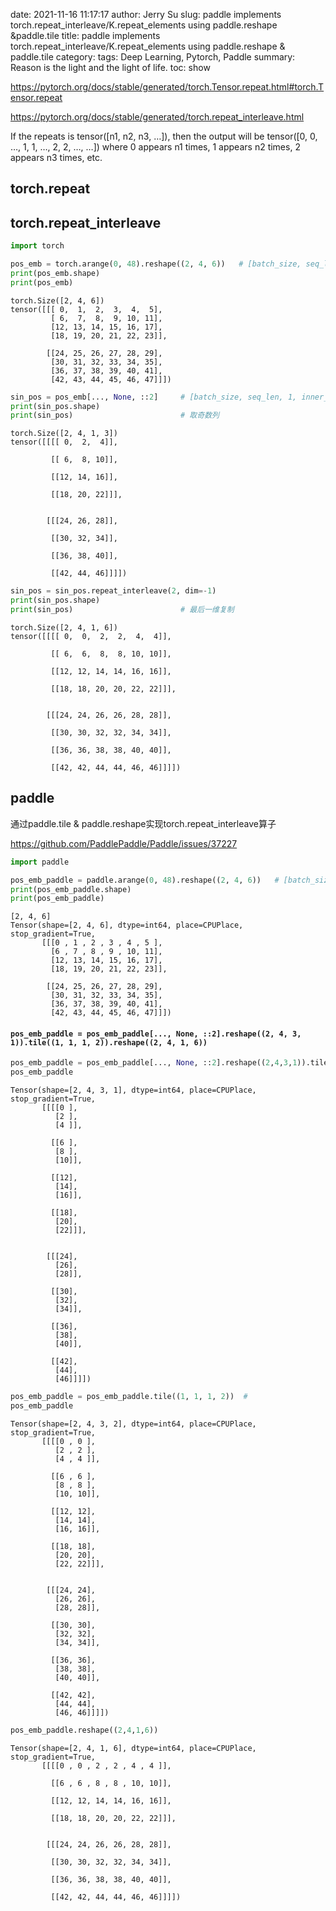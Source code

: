 date: 2021-11-16 11:17:17
author: Jerry Su
slug: paddle implements torch.repeat_interleave/K.repeat_elements using paddle.reshape &paddle.tile
title: paddle implements torch.repeat_interleave/K.repeat_elements using paddle.reshape & paddle.tile
category: 
tags: Deep Learning, Pytorch, Paddle
summary: Reason is the light and the light of life.
toc: show

https://pytorch.org/docs/stable/generated/torch.Tensor.repeat.html#torch.Tensor.repeat

https://pytorch.org/docs/stable/generated/torch.repeat_interleave.html

If the repeats is tensor([n1, n2, n3, …]), then the output will be tensor([0, 0, …, 1, 1, …, 2, 2, …, …]) where 0 appears n1 times, 1 appears n2 times, 2 appears n3 times, etc.

## torch.repeat

## torch.repeat_interleave


```python
import torch
```


```python
pos_emb = torch.arange(0, 48).reshape((2, 4, 6))   # [batch_size, seq_len, inner_dim]
print(pos_emb.shape)
print(pos_emb)
```

    torch.Size([2, 4, 6])
    tensor([[[ 0,  1,  2,  3,  4,  5],
             [ 6,  7,  8,  9, 10, 11],
             [12, 13, 14, 15, 16, 17],
             [18, 19, 20, 21, 22, 23]],
    
            [[24, 25, 26, 27, 28, 29],
             [30, 31, 32, 33, 34, 35],
             [36, 37, 38, 39, 40, 41],
             [42, 43, 44, 45, 46, 47]]])



```python
sin_pos = pos_emb[..., None, ::2]     # [batch_size, seq_len, 1, inner_dim // 2]
print(sin_pos.shape)
print(sin_pos)                        # 取奇数列
```

    torch.Size([2, 4, 1, 3])
    tensor([[[[ 0,  2,  4]],
    
             [[ 6,  8, 10]],
    
             [[12, 14, 16]],
    
             [[18, 20, 22]]],
    
    
            [[[24, 26, 28]],
    
             [[30, 32, 34]],
    
             [[36, 38, 40]],
    
             [[42, 44, 46]]]])



```python
sin_pos = sin_pos.repeat_interleave(2, dim=-1)
print(sin_pos.shape)
print(sin_pos)                        # 最后一维复制
```

    torch.Size([2, 4, 1, 6])
    tensor([[[[ 0,  0,  2,  2,  4,  4]],
    
             [[ 6,  6,  8,  8, 10, 10]],
    
             [[12, 12, 14, 14, 16, 16]],
    
             [[18, 18, 20, 20, 22, 22]]],
    
    
            [[[24, 24, 26, 26, 28, 28]],
    
             [[30, 30, 32, 32, 34, 34]],
    
             [[36, 36, 38, 38, 40, 40]],
    
             [[42, 42, 44, 44, 46, 46]]]])


## paddle

通过paddle.tile & paddle.reshape实现torch.repeat_interleave算子

https://github.com/PaddlePaddle/Paddle/issues/37227


```python
import paddle
```


```python
pos_emb_paddle = paddle.arange(0, 48).reshape((2, 4, 6))   # [batch_size, seq_len, inner_dim]
print(pos_emb_paddle.shape)
print(pos_emb_paddle)
```

    [2, 4, 6]
    Tensor(shape=[2, 4, 6], dtype=int64, place=CPUPlace, stop_gradient=True,
           [[[0 , 1 , 2 , 3 , 4 , 5 ],
             [6 , 7 , 8 , 9 , 10, 11],
             [12, 13, 14, 15, 16, 17],
             [18, 19, 20, 21, 22, 23]],
    
            [[24, 25, 26, 27, 28, 29],
             [30, 31, 32, 33, 34, 35],
             [36, 37, 38, 39, 40, 41],
             [42, 43, 44, 45, 46, 47]]])


#### `pos_emb_paddle = pos_emb_paddle[..., None, ::2].reshape((2, 4, 3, 1)).tile((1, 1, 1, 2)).reshape((2, 4, 1, 6))`


```python
pos_emb_paddle = pos_emb_paddle[..., None, ::2].reshape((2,4,3,1)).tile((1, 1, 1, 2)).     # 转换低纬
pos_emb_paddle
```




    Tensor(shape=[2, 4, 3, 1], dtype=int64, place=CPUPlace, stop_gradient=True,
           [[[[0 ],
              [2 ],
              [4 ]],
    
             [[6 ],
              [8 ],
              [10]],
    
             [[12],
              [14],
              [16]],
    
             [[18],
              [20],
              [22]]],
    
    
            [[[24],
              [26],
              [28]],
    
             [[30],
              [32],
              [34]],
    
             [[36],
              [38],
              [40]],
    
             [[42],
              [44],
              [46]]]])




```python
pos_emb_paddle = pos_emb_paddle.tile((1, 1, 1, 2))  # 
pos_emb_paddle
```




    Tensor(shape=[2, 4, 3, 2], dtype=int64, place=CPUPlace, stop_gradient=True,
           [[[[0 , 0 ],
              [2 , 2 ],
              [4 , 4 ]],
    
             [[6 , 6 ],
              [8 , 8 ],
              [10, 10]],
    
             [[12, 12],
              [14, 14],
              [16, 16]],
    
             [[18, 18],
              [20, 20],
              [22, 22]]],
    
    
            [[[24, 24],
              [26, 26],
              [28, 28]],
    
             [[30, 30],
              [32, 32],
              [34, 34]],
    
             [[36, 36],
              [38, 38],
              [40, 40]],
    
             [[42, 42],
              [44, 44],
              [46, 46]]]])




```python
pos_emb_paddle.reshape((2,4,1,6))
```




    Tensor(shape=[2, 4, 1, 6], dtype=int64, place=CPUPlace, stop_gradient=True,
           [[[[0 , 0 , 2 , 2 , 4 , 4 ]],
    
             [[6 , 6 , 8 , 8 , 10, 10]],
    
             [[12, 12, 14, 14, 16, 16]],
    
             [[18, 18, 20, 20, 22, 22]]],
    
    
            [[[24, 24, 26, 26, 28, 28]],
    
             [[30, 30, 32, 32, 34, 34]],
    
             [[36, 36, 38, 38, 40, 40]],
    
             [[42, 42, 44, 44, 46, 46]]]])


